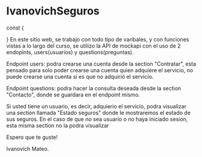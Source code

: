 # IvanovichSeguros
const {
    
}
En este sitio web, se trabajo con todo tipo de varibales, y con funciones vistas a lo largo del curso,
se utilizo la API de mockapi con el uso de 2 endopints, users(usuarios) y questions(preguntas).

Endpoint users: podra crearse una cuenta desde la section "Contratar", esta pensado para solo poder crearse una cuenta quien adquiere el servicio, no puede crearse una cuenta si es que no adquirió el servicio.

Endpoint questions: podra hacer la consulta deseada desde la section "Contacto", donde se guardara en el endpoint mismo.

Si usted tiene un usuario, es decir, adquierio el servicio, podra visualizar una section llamada "Estado seguros" donde le mostraremos el estado de sus seguros. En el caso de que no sea usuario o no haya iniciado sesion, esta misma section no la podra visualizar

Espero que te guste!

Ivanovich Mateo.
